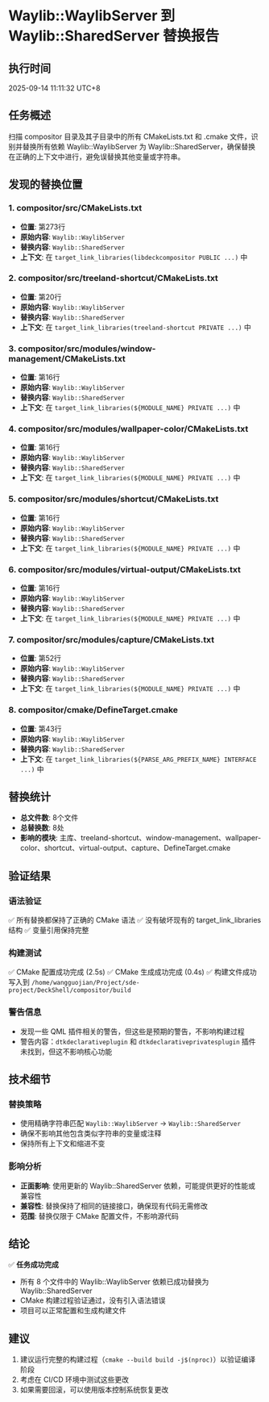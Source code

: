 # Waylib::WaylibServer 到 Waylib::SharedServer 替换报告

## 执行时间
2025-09-14 11:11:32 UTC+8

## 任务概述
扫描 compositor 目录及其子目录中的所有 CMakeLists.txt 和 .cmake 文件，识别并替换所有依赖 Waylib::WaylibServer 为 Waylib::SharedServer，确保替换在正确的上下文中进行，避免误替换其他变量或字符串。

## 发现的替换位置

### 1. compositor/src/CMakeLists.txt
- **位置**: 第273行
- **原始内容**: `Waylib::WaylibServer`
- **替换内容**: `Waylib::SharedServer`
- **上下文**: 在 `target_link_libraries(libdeckcompositor PUBLIC ...)` 中

### 2. compositor/src/treeland-shortcut/CMakeLists.txt
- **位置**: 第20行
- **原始内容**: `Waylib::WaylibServer`
- **替换内容**: `Waylib::SharedServer`
- **上下文**: 在 `target_link_libraries(treeland-shortcut PRIVATE ...)` 中

### 3. compositor/src/modules/window-management/CMakeLists.txt
- **位置**: 第16行
- **原始内容**: `Waylib::WaylibServer`
- **替换内容**: `Waylib::SharedServer`
- **上下文**: 在 `target_link_libraries(${MODULE_NAME} PRIVATE ...)` 中

### 4. compositor/src/modules/wallpaper-color/CMakeLists.txt
- **位置**: 第16行
- **原始内容**: `Waylib::WaylibServer`
- **替换内容**: `Waylib::SharedServer`
- **上下文**: 在 `target_link_libraries(${MODULE_NAME} PRIVATE ...)` 中

### 5. compositor/src/modules/shortcut/CMakeLists.txt
- **位置**: 第16行
- **原始内容**: `Waylib::WaylibServer`
- **替换内容**: `Waylib::SharedServer`
- **上下文**: 在 `target_link_libraries(${MODULE_NAME} PRIVATE ...)` 中

### 6. compositor/src/modules/virtual-output/CMakeLists.txt
- **位置**: 第16行
- **原始内容**: `Waylib::WaylibServer`
- **替换内容**: `Waylib::SharedServer`
- **上下文**: 在 `target_link_libraries(${MODULE_NAME} PRIVATE ...)` 中

### 7. compositor/src/modules/capture/CMakeLists.txt
- **位置**: 第52行
- **原始内容**: `Waylib::WaylibServer`
- **替换内容**: `Waylib::SharedServer`
- **上下文**: 在 `target_link_libraries(${MODULE_NAME} PRIVATE ...)` 中

### 8. compositor/cmake/DefineTarget.cmake
- **位置**: 第43行
- **原始内容**: `Waylib::WaylibServer`
- **替换内容**: `Waylib::SharedServer`
- **上下文**: 在 `target_link_libraries(${PARSE_ARG_PREFIX_NAME} INTERFACE ...)` 中

## 替换统计
- **总文件数**: 8个文件
- **总替换数**: 8处
- **影响的模块**: 主库、treeland-shortcut、window-management、wallpaper-color、shortcut、virtual-output、capture、DefineTarget.cmake

## 验证结果

### 语法验证
✅ 所有替换都保持了正确的 CMake 语法
✅ 没有破坏现有的 target_link_libraries 结构
✅ 变量引用保持完整

### 构建测试
✅ CMake 配置成功完成 (2.5s)
✅ CMake 生成成功完成 (0.4s)
✅ 构建文件成功写入到 `/home/wangguojian/Project/sde-project/DeckShell/compositor/build`

### 警告信息
- 发现一些 QML 插件相关的警告，但这些是预期的警告，不影响构建过程
- 警告内容：`dtkdeclarativeplugin` 和 `dtkdeclarativeprivatesplugin` 插件未找到，但这不影响核心功能

## 技术细节

### 替换策略
- 使用精确字符串匹配 `Waylib::WaylibServer` → `Waylib::SharedServer`
- 确保不影响其他包含类似字符串的变量或注释
- 保持所有上下文和缩进不变

### 影响分析
- **正面影响**: 使用更新的 Waylib::SharedServer 依赖，可能提供更好的性能或兼容性
- **兼容性**: 替换保持了相同的链接接口，确保现有代码无需修改
- **范围**: 替换仅限于 CMake 配置文件，不影响源代码

## 结论
✅ **任务成功完成**
- 所有 8 个文件中的 Waylib::WaylibServer 依赖已成功替换为 Waylib::SharedServer
- CMake 构建过程验证通过，没有引入语法错误
- 项目可以正常配置和生成构建文件

## 建议
1. 建议运行完整的构建过程（`cmake --build build -j$(nproc)`）以验证编译阶段
2. 考虑在 CI/CD 环境中测试这些更改
3. 如果需要回滚，可以使用版本控制系统恢复更改
